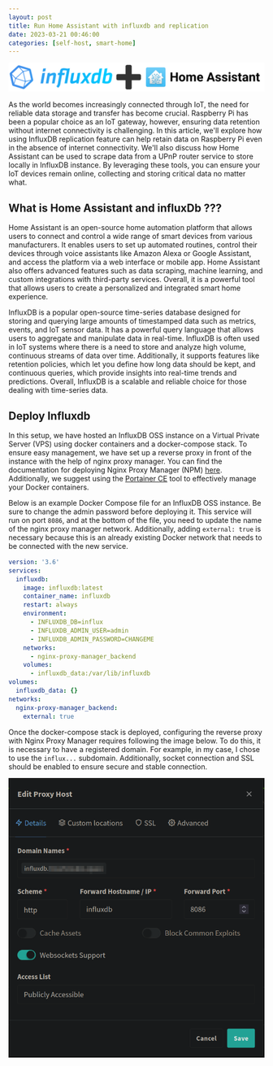 ```yaml
---
layout: post
title: Run Home Assistant with influxdb and replication
date: 2023-03-21 00:46:00
categories: [self-host, smart-home]
---
```


![header image](/assets/images/2023-03-22-influxdb-haos-replicate-data/banner.png)

As the world becomes increasingly connected through IoT, the need for reliable data storage and transfer has become crucial. Raspberry Pi has been a popular choice as an IoT gateway, however, ensuring data retention without internet connectivity is challenging. In this article, we'll explore how using InfluxDB replication feature can help retain data on Raspberry Pi even in the absence of internet connectivity. We'll also discuss how Home Assistant can be used to scrape data from a UPnP router service to store locally in InfluxDB instance. By leveraging these tools, you can ensure your IoT devices remain online, collecting and storing critical data no matter what.

## What is Home Assistant and influxDb ???

Home Assistant is an open-source home automation platform that allows users to connect and control a wide range of smart devices from various manufacturers. It enables users to set up automated routines, control their devices through voice assistants like Amazon Alexa or Google Assistant, and access the platform via a web interface or mobile app. Home Assistant also offers advanced features such as data scraping, machine learning, and custom integrations with third-party services. Overall, it is a powerful tool that allows users to create a personalized and integrated smart home experience.

InfluxDB is a popular open-source time-series database designed for storing and querying large amounts of timestamped data such as metrics, events, and IoT sensor data. It has a powerful query language that allows users to aggregate and manipulate data in real-time. InfluxDB is often used in IoT systems where there is a need to store and analyze high volume, continuous streams of data over time. Additionally, it supports features like retention policies, which let you define how long data should be kept, and continuous queries, which provide insights into real-time trends and predictions. Overall, InfluxDB is a scalable and reliable choice for those dealing with time-series data.

## Deploy Influxdb

In this setup, we have hosted an InfluxDB OSS instance on a Virtual Private Server (VPS) using docker containers and a docker-compose stack. To ensure easy management, we have set up a reverse proxy in front of the instance with the help of nginx proxy manager. You can find the documentation for deploying Nginx Proxy Manager (NPM) [here](https://nginxproxymanager.com/). Additionally, we suggest using the [Portainer CE](https://docs.portainer.io/) tool to effectively manage your Docker containers.

Below is an example Docker Compose file for an InfluxDB OSS instance. Be sure to change the admin password before deploying it. This service will run on port `8086`, and at the bottom of the file, you need to update the name of the nginx proxy manager network. Additionally, adding `external: true` is necessary because this is an already existing Docker network that needs to be connected with the new service.

```yaml
version: '3.6'
services:
  influxdb:
    image: influxdb:latest
    container_name: influxdb
    restart: always
    environment:
      - INFLUXDB_DB=influx
      - INFLUXDB_ADMIN_USER=admin
      - INFLUXDB_ADMIN_PASSWORD=CHANGEME
    networks:
      - nginx-proxy-manager_backend
    volumes:
      - influxdb_data:/var/lib/influxdb
volumes:
  influxdb_data: {}
networks:
  nginx-proxy-manager_backend:
    external: true
```

Once the docker-compose stack is deployed, configuring the reverse proxy with Nginx Proxy Manager requires following the image below. To do this, it is necessary to have a registered domain. For example, in my case, I chose to use the `influx...` subdomain. Additionally, socket connection and SSL should be enabled to ensure secure and stable connection.

![NPM image](/assets/images/2023-03-22-influxdb-haos-replicate-data/influx_NPM.png)